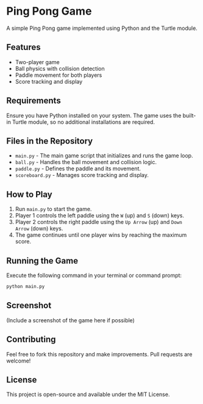 # Ping Pong Game

A simple Ping Pong game implemented using Python and the Turtle module.

## Features
- Two-player game
- Ball physics with collision detection
- Paddle movement for both players
- Score tracking and display

## Requirements
Ensure you have Python installed on your system. The game uses the built-in Turtle module, so no additional installations are required.

## Files in the Repository
- `main.py` - The main game script that initializes and runs the game loop.
- `ball.py` - Handles the ball movement and collision logic.
- `paddle.py` - Defines the paddle and its movement.
- `scoreboard.py` - Manages score tracking and display.

## How to Play
1. Run `main.py` to start the game.
2. Player 1 controls the left paddle using the `W` (up) and `S` (down) keys.
3. Player 2 controls the right paddle using the `Up Arrow` (up) and `Down Arrow` (down) keys.
4. The game continues until one player wins by reaching the maximum score.

## Running the Game
Execute the following command in your terminal or command prompt:
```sh
python main.py
```

## Screenshot
(Include a screenshot of the game here if possible)

## Contributing
Feel free to fork this repository and make improvements. Pull requests are welcome!

## License
This project is open-source and available under the MIT License.


